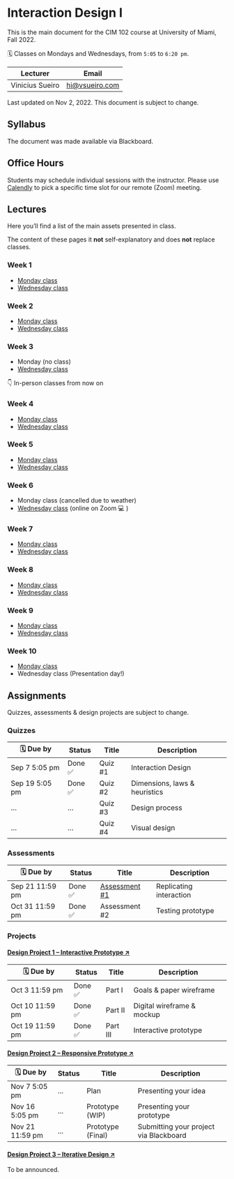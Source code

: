 # Interaction Design I

This is the main document for the CIM 102 course at University of Miami, Fall 2022.

🗓 Classes on Mondays and Wednesdays, from `5:05` to `6:20 pm`.

Lecturer | Email
---|---
Vinicius Sueiro | hi@vsueiro.com

Last updated on Nov 2, 2022. This document is subject to change.

## Syllabus
The document was made available via Blackboard.

## Office Hours
Students may schedule individual sessions with the instructor. Please use [Calendly](https://calendly.com/vsueiro/office-hours) to pick a specific time slot for our remote (Zoom) meeting.

## Lectures
Here you’ll find a list of the main assets presented in class.

The content of these pages it **not** self-explanatory and does **not** replace classes.

### Week 1
- [Monday class](Lectures/week1-A)
- [Wednesday class](Lectures/week1-B)

### Week 2
- [Monday class](Lectures/week2-A)
- [Wednesday class](Lectures/week2-B)

### Week 3
- Monday (no class)
- [Wednesday class](Lectures/week3-B)

👇 In-person classes from now on

### Week 4 
- [Monday class](Lectures/week4-A)
- [Wednesday class](Lectures/week4-B)

### Week 5
- [Monday class](Lectures/week5-A)
- [Wednesday class](Lectures/week5-B)

### Week 6
- Monday class (cancelled due to weather)
- [Wednesday class](Lectures/week6-B) (online on Zoom 💻 )

### Week 7
- [Monday class](Lectures/week7-A)
- [Wednesday class](Lectures/week7-B)

### Week 8
- [Monday class](Lectures/week8-A)
- [Wednesday class](Lectures/week8-B)

### Week 9
- [Monday class](Lectures/week9-A)
- [Wednesday class](Lectures/week9-B)

### Week 10
- [Monday class](Lectures/week10-A)
- Wednesday class (Presentation day!)

## Assignments

Quizzes, assessments & design projects are subject to change.

### Quizzes

🗓 Due by|Status|Title|Description
---|---|---|---
Sep 7 5:05 pm|Done ✅|Quiz #1|Interaction Design
Sep 19 5:05 pm|Done ✅|Quiz #2|Dimensions, laws & heuristics
…|…|Quiz #3|Design process
…|…|Quiz #4|Visual design

### Assessments

🗓 Due by|Status|Title|Description
---|---|---|---
Sep 21 11:59 pm|Done ✅|[Assessment #1](Assignments/assessment-1.pdf)|Replicating interaction
Oct 31 11:59 pm|Done ✅|Assessment #2|Testing prototype

### Projects

#### [Design Project 1 – Interactive Prototype ↗](Assignments/design-project-1.pdf)

🗓 Due by|Status|Title|Description
---|---|---|---
Oct 3 11:59 pm|Done ✅|Part I|Goals & paper wireframe
Oct 10 11:59 pm|Done ✅|Part II|Digital wireframe & mockup
Oct 19 11:59 pm|Done ✅|Part III|Interactive prototype

#### [Design Project 2 – Responsive Prototype ↗](Assignments/design-project-2.pdf)

🗓 Due by|Status|Title|Description
---|---|---|---
Nov 7 5:05 pm|...|Plan|Presenting your idea
Nov 16 5:05 pm|...|Prototype (WIP)|Presenting your prototype
Nov 21 11:59 pm|...|Prototype (Final)|Submitting your project via Blackboard

#### [Design Project 3 – Iterative Design ↗](Assignments/design-project-3.pdf)

To be announced.
